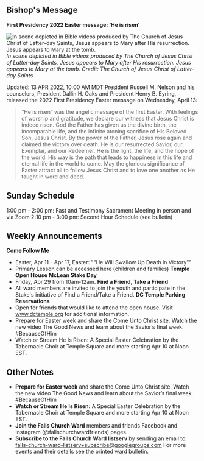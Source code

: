 ## Bishop's Message
**First Presidency 2022 Easter message: ‘He is risen’**

![In scene depicted in Bible videos produced by The Church of Jesus Christ of Latter-day Saints, Jesus appears to Mary after His resurrection. Jesus appears to Mary at the tomb.](https://www.thechurchnews.com/wp-content/uploads/2022/04/easter-pictures-resurrection-mary-magdalene-1242543-print-1-1024x836.jpg)
*In scene depicted in Bible videos produced by The Church of Jesus Christ of Latter-day Saints, Jesus appears to Mary after His resurrection. Jesus appears to Mary at the tomb. *Credit: The Church of Jesus Christ of Latter-day Saints**
 
Updated: 13 APR 2022, 10:00 AM MDT
President Russell M. Nelson and his counselors, President Dallin H. Oaks and President Henry B. Eyring, released the 2022 First Presidency Easter message on Wednesday, April 13:

> “He is risen” was the angelic message of the first Easter. With feelings of worship and gratitude, we declare our witness that Jesus Christ is indeed risen.
> God the Father has given us the divine birth, the incomparable life, and the infinite atoning sacrifice of His Beloved Son, Jesus Christ.
> By the power of the Father, Jesus rose again and claimed the victory over death. He is our resurrected Savior, our Exemplar, and our Redeemer. He is the light, the life, and the hope of the world. His way is the path that leads to happiness in this life and eternal life in the world to come.
> May the glorious significance of Easter attract all to follow Jesus Christ and to love one another as He taught in word and deed.
## Sunday Schedule
1:00 pm - 2:00 pm: Fast and Testimony Sacrament Meeting in person and via Zoom
2:10 pm - 3:00 pm: Second Hour Schedule (see bulletin)
## Weekly Announcements
**Come Follow Me**
- Easter, Apr 11 - Apr 17, Easter: ""He Will Swallow Up Death in Victory""
- Primary Lesson can be accessed here (children and families)
**Temple Open House McLean Stake Day**
- Friday, Apr 29 from 10am-12am.
**Find a Friend, Take a Friend**
- All ward members are invited to join the youth and participate in the Stake's initiative of Find a Friend/Take a Friend.
**DC Temple Parking Reservations**
- Open for friends that would like to attend the open house. Visit www.dctemple.org for additional information.
- Prepare for Easter week and share the Come Unto Christ site. Watch the new video The Good News and learn about the Savior’s final week. #BecauseOfHim
- Watch or Stream He Is Risen: A Special Easter Celebration by the Tabernacle Choir at Temple Square and more starting Apr 10 at Noon EST.
## Other Notes
- **Prepare for Easter week** and share the Come Unto Christ site. Watch the new video The Good News and learn about the Savior’s final week. #BecauseOfHim
- **Watch or Stream He Is Risen:** A Special Easter Celebration by the Tabernacle Choir at Temple Square and more starting Apr 10 at Noon EST.
- **Join the Falls Church Ward** members and friends Facebook and Instagram (@fallschurchwardfriends) pages.
- **Subscribe to the Falls Church Ward listserv** by sending an email to: falls-church-ward-listserv+subscribe@googlegroups.com
For more events and their details see the printed ward bulletin.

